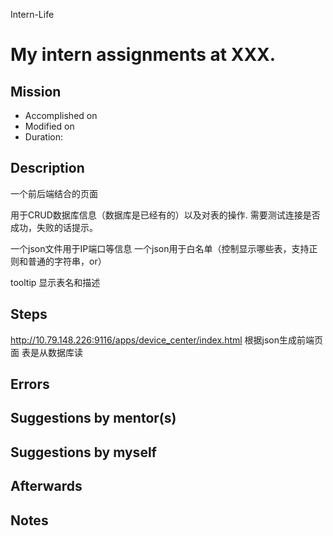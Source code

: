 Intern-Life
# My intern assignments at XXX.

## Mission 
* Accomplished on 
* Modified on 
* Duration: 


## Description
一个前后端结合的页面

用于CRUD数据库信息（数据库是已经有的）以及对表的操作.
需要测试连接是否成功，失败的话提示。

一个json文件用于IP端口等信息
一个json用于白名单（控制显示哪些表，支持正则和普通的字符串，or）

tooltip 显示表名和描述

## Steps
http://10.79.148.226:9116/apps/device_center/index.html
根据json生成前端页面
表是从数据库读

## Errors


## Suggestions by mentor(s)

## Suggestions by myself


## Afterwards

## Notes

